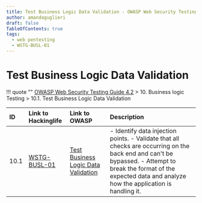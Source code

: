 ```yaml
---
title: Test Business Logic Data Validation - OWASP Web Security Testing Guide 
author: amandaguglieri
draft: false
TableOfContents: true
tags:
  - web pentesting
  - WSTG-BUSL-01
---
```




# Test Business Logic Data Validation

!!! quote ""
	[OWASP Web Security Testing Guide 4.2](index.md) > 10. Business logic Testing > 10.1. Test Business Logic Data Validation 

|ID|Link to Hackinglife|Link to OWASP|Description|
|:---|:---|:---|:---|
|10.1|[WSTG-BUSL-01](WSTG-BUSL-01.md)|[Test Business Logic Data Validation](https://owasp.org/www-project-web-security-testing-guide/latest/4-Web_Application_Security_Testing/10-Business_Logic_Testing/01-Test_Business_Logic_Data_Validation)|- Identify data injection points.  - Validate that all checks are occurring on the back end and can't be bypassed.  - Attempt to break the format of the expected data and analyze how the application is handling it.|




